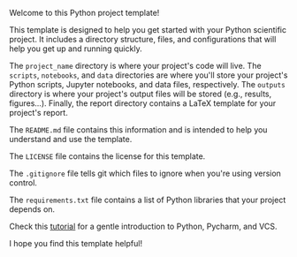 Welcome to this Python project template!

This template is designed to help you get started with your Python scientific project. It includes a directory structure, files, and configurations that will help you get up and running quickly.

The `project_name` directory is where your project's code will live. The `scripts`, `notebooks`, and `data` directories are where you'll store your project's Python scripts, Jupyter notebooks, and data files, respectively. The `outputs` directory is where your project's output files will be stored (e.g., results, figures...). Finally, the report directory contains a LaTeX template for your project's report.

The `README.md` file contains this information and is intended to help you understand and use the template.

The `LICENSE` file contains the license for this template.

The `.gitignore` file tells git which files to ignore when you're using version control.

The `requirements.txt` file contains a list of Python libraries that your project depends on.

Check this [tutorial](https://medium.com/python-in-plain-english/a-gentle-introduction-to-python-with-pycharm-367f6b73364a) for a gentle introduction to Python, Pycharm, and VCS.

I hope you find this template helpful!